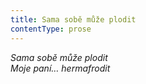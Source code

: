 ```yaml
---
title: Sama sobě může plodit
contentType: prose
---
```


<section>

_Sama sobě může plodit  
Moje paní… hermafrodit_

</section>
